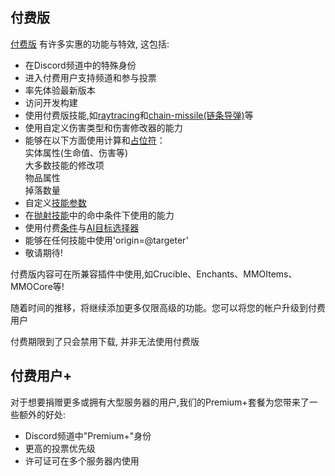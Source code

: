  付费版
-------
[付费版](http://www.mythicmobs.net/index.php?account/upgrades) 有许多实惠的功能与特效,
这包括:
-   在Discord频道中的特殊身份
-   进入付费用户支持频道和参与投票
-   率先体验最新版本
-   访问开发构建
-   使用付费版技能,如[raytracing](/技能/列表/raytrace(射线))和[chain-missile(链条导弹)](/技能/列表/chainmissile(链条导弹))等
-   使用自定义伤害类型和伤害修改器的能力
-   能够在以下方面使用计算和[占位符](/技能/占位符)：  
      实体属性(生命值、伤害等)  
      大多数技能的修改项  
      物品属性  
      掉落数量  
-   自定义[技能参数](/技能/技能参数)
-   在[抛射技能](/技能/列表/Projectile)中的命中条件下使用的能力
-   使用付费[条件](/条件)与[AI目标选择器](/实体/AI)
-   能够在任何技能中使用'origin=@targeter'
-   敬请期待!

付费版内容可在所兼容插件中使用,如Crucible、Enchants、MMOItems、MMOCore等!

随着时间的推移，将继续添加更多仅限高级的功能。您可以将您的帐户升级到付费用户  

付费期限到了只会禁用下载, 并非无法使用付费版

付费用户+
--------

对于想要捐赠更多或拥有大型服务器的用户,我们的Premium+套餐为您带来了一些额外的好处:

-   Discord频道中"Premium+"身份
-   更高的投票优先级
-   许可证可在多个服务器内使用